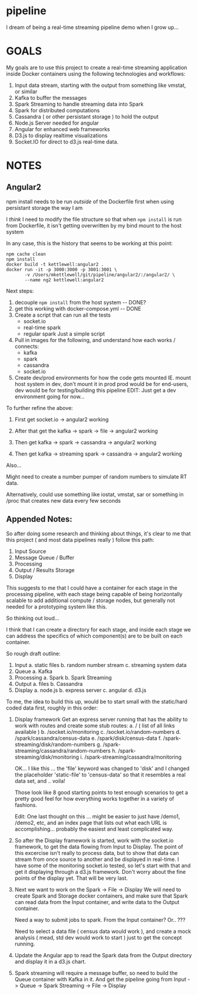 # pipeline

I dream of being a real-time streaming pipeline demo when I grow up...


# GOALS

My goals are to use this project to create a real-time
streaming application inside Docker containers using the
following technologies and workflows:

1. Input data stream, starting with the output from something like vmstat, or similar
2. Kafka to buffer the messages
3. Spark Streaming to handle streaming data into Spark
4. Spark for distributed computations
5. Cassandra ( or other persistant storage ) to hold the output
6. Node.js Server needed for angular
7. Angular for enhanced web frameworks
8. D3.js to display realtime visualizations
9. Socket.IO for direct to d3.js real-time data.


# NOTES

## Angular2

npm install needs to be run *outside* of the Dockerfile first when using
persistant storage the way I am

I *think* I need to modify the file structure so that when `npm install` is run
from Dockerfile, it isn't getting overwritten by my bind mount to the host system

In any case, this is the history that seems to be working at this point:

``` shell
npm cache clean
npm install
docker build -t kettlewell:angular2 .
docker run -it -p 3000:3000 -p 3001:3001 \
       -v /Users/mkettlewell/git/pipeline/angular2/:/angular2/ \
       --name ng2 kettlewell:angular2
```
Next steps:
1. decouple `npm install` from the host system -- DONE?
2. get this working with docker-compose.yml -- DONE
3. Create a script that can run all the tests
   + socket.io
   + real-time spark
   + regular spark
   Just a simple script
4. Pull in images for the following, and understand how each works / connects:
   + kafka
   + spark
   + cassandra
   + socket.io
5. Create dev/prod environments for how the code gets mounted
   IE. mount host system in dev, don't mount it in prod
       prod would be for end-users, dev would be for testing/building this pipeline
   EDIT: Just get a dev environment going for now...


To further refine the above:

1. First get socket.io -> angular2 working

2. After that get the kafka -> spark -> file -> angular2 working

3. Then get kafka -> spark -> cassandra -> angular2 working

4. Then get kafka -> streaming spark -> cassandra -> angular2 working

Also...

Might need to create a number pumper of random numbers to simulate RT data.

Alternatively, could use something like iostat, vmstat, sar or
something in /proc that creates new data every few seconds

## Appended Notes:

So after doing some research and thinking about things,
it's clear to me that this project ( and most data pipelines really )
follow this path:

1. Input Source
2. Message Queue / Buffer
3. Processing
4. Output / Results Storage
5. Display

This suggests to me that I could have a container for each stage
in the processing pipeline, with each stage being capable of being
horizontally scalable to add additional compute / storage nodes,
but generally not needed for a prototyping system like this.

So thinking out loud...

I think that I can create a directory for each stage, and inside
each stage we can address the specifics of which component(s) are
to be built on each container.

So rough draft outline:

1. Input
   a. static files
   b. random number stream
   c. streaming system data
2. Queue
   a. Kafka
3. Processing
   a. Spark
   b. Spark Streaming
4. Output
   a. files
   b. Cassandra
5. Display
   a. node.js
   b. express server
   c. angular
   d. d3.js


To me, the idea to build this up, would be to start small
with the static/hard coded data first, roughly in this order:

1. Display framework
   Get an express server running that has the ability to work with routes
   and create some stub routes:
       a. /  ( list of all links available )
       b. /socket.io/monitoring
       c. /socket.io/random-numbers
       d. /spark/cassandra/census-data
       e. /spark/disk/census-data
       f. /spark-streaming/disk/random-numbers
       g. /spark-streaming/cassandra/random-numbers
       h. /spark-streaming/disk/monitoring
       i. /spark-streaming/cassandra/monitoring

    OK... I like this ... the 'file' keyword was changed to 'disk'
    and I changed the placeholder 'static-file' to 'census-data'
    so that it resembles a real data set, and .. voila!

    Those look like 8 good starting points to test enough scenarios to get
    a pretty good feel for how everything works together in a variety of fashions.

   Edit:  One last thought on this ... might be easier to just have
   /demo1, /demo2, etc, and an index page that lists out what each URL
   is accomplishing... probably the easiest and least complicated way.

2. So after the Display framework is started, work with the socket.io framework, to get the data
   flowing from Input to Display. The point of this excercise isn't really to process data, but
   to show that data can stream from once source to another and be displayed in real-time. I have
   some of the monitoring socket.io tested, so let's start with that and get it displaying through
   a d3.js framework. Don't worry about the fine points of the display yet. That will be very last.

3. Next we want to work on the Spark -> File -> Display
   We will need to create Spark and Storage docker containers, and make sure that Spark
   can read data from the Input container, and write data to the Output container.

   Need a way to submit jobs to spark. From the Input container? Or.. ???

   Need to select a data file ( census data would work ), and create a mock analysis
   ( mead, std dev would work to start ) just to get the concept running.

4. Update the Angular app to read the Spark data from the Output directory and display it in
   a d3.js chart.

5. Spark streaming will require a message buffer, so need to build the Queue container with
   Kafka in it. And get the pipeline going from Input -> Queue -> Spark Streaming -> File -> Display
